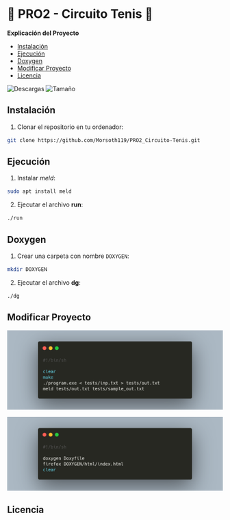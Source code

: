 # 🎾 PRO2 - Circuito Tenis 🎾

**Explicación del Proyecto**

* [Instalación](#instalacion)
* [Ejecución](#ejecucion)
* [Doxygen](#doxygen)
* [Modificar Proyecto](#modificar)
* [Licencia](#licencia)

![Descargas](https://img.shields.io/github/downloads/Morsoth119/PRO2_Circuito-Tenis/total)
![Tamaño](https://img.shields.io/github/repo-size/Morsoth119/PRO2_Circuito-Tenis)

<a id="instalacion"></a>

## Instalación
1. Clonar el repositorio en tu ordenador:
```sh
git clone https://github.com/Morsoth119/PRO2_Circuito-Tenis.git
```

<a id="ejecucion"></a>

## Ejecución
1. Instalar _meld_:
```sh
sudo apt install meld
```
2. Ejecutar el archivo **run**:
```sh
./run
```

<a id="doxygen"></a>

## Doxygen
1. Crear una carpeta con nombre `DOXYGEN`:
```sh
mkdir DOXYGEN
```
2. Ejecutar el archivo **dg**:
```sh
./dg
```

<a id="modificar"></a>

## Modificar Proyecto

![Run](img/run.png)

![Run](img/doxygen.png)

<a id="licencia"></a>

## Licencia

